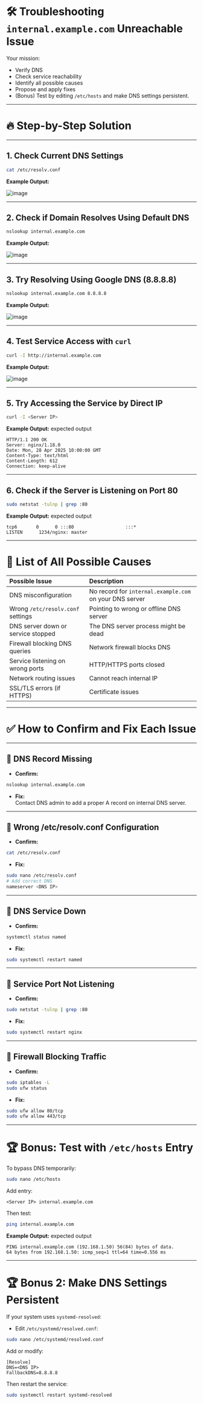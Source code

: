 
# 🛠️ Troubleshooting `internal.example.com` Unreachable Issue

Your mission:  
- Verify DNS  
- Check service reachability  
- Identify all possible causes  
- Propose and apply fixes  
- (Bonus) Test by editing `/etc/hosts` and make DNS settings persistent.

---

# 🔥 Step-by-Step Solution 

---

## 1. Check Current DNS Settings

```bash
cat /etc/resolv.conf
```

**Example Output:**

![image](https://github.com/user-attachments/assets/2870d104-9a80-4aac-9af2-5f63082e078a)


---

## 2. Check if Domain Resolves Using Default DNS

```bash
nslookup internal.example.com
```

**Example Output:**

![image](https://github.com/user-attachments/assets/1b445659-ce21-44e5-a5bd-a3543012f1a6)


---

## 3. Try Resolving Using Google DNS (8.8.8.8)

```bash
nslookup internal.example.com 8.8.8.8
```

**Example Output:**

![image](https://github.com/user-attachments/assets/44466281-de79-43cf-a0b2-3b0005f4d368)


---

## 4. Test Service Access with `curl`

```bash
curl -I http://internal.example.com
```

**Example Output:**

![image](https://github.com/user-attachments/assets/1f959a7c-4df9-40ed-9c2e-1d9b5c2de6cd)

---

## 5. Try Accessing the Service by Direct IP

```bash
curl -I <Server IP>
```

**Example Output:**
expected output
```
HTTP/1.1 200 OK
Server: nginx/1.18.0
Date: Mon, 28 Apr 2025 10:00:00 GMT
Content-Type: text/html
Content-Length: 612
Connection: keep-alive
```

---

## 6. Check if the Server is Listening on Port 80

```bash
sudo netstat -tulnp | grep :80
```

**Example Output:**
expected output
```
tcp6       0      0 :::80                   :::*                    LISTEN      1234/nginx: master
```

---

# 🧪 List of All Possible Causes

| Possible Issue | Description |
|:---|:---|
| DNS misconfiguration | No record for `internal.example.com` on your DNS server |
| Wrong `/etc/resolv.conf` settings | Pointing to wrong or offline DNS server |
| DNS server down or service stopped | The DNS server process might be dead |
| Firewall blocking DNS queries | Network firewall blocks DNS |
| Service listening on wrong ports | HTTP/HTTPS ports closed |
| Network routing issues | Cannot reach internal IP |
| SSL/TLS errors (if HTTPS) | Certificate issues |

---

# ✅ How to Confirm and Fix Each Issue

---

## 🔵 DNS Record Missing

- **Confirm:**  
```bash
nslookup internal.example.com
```

- **Fix:**  
Contact DNS admin to add a proper A record on internal DNS server.

---

## 🔵 Wrong /etc/resolv.conf Configuration

- **Confirm:**  
```bash
cat /etc/resolv.conf
```

- **Fix:**  
```bash
sudo nano /etc/resolv.conf
# Add correct DNS
nameserver <DNS IP>
```

---

## 🔵 DNS Service Down

- **Confirm:**  
```bash
systemctl status named
```

- **Fix:**  
```bash
sudo systemctl restart named
```

---

## 🔵 Service Port Not Listening

- **Confirm:**  
```bash
sudo netstat -tulnp | grep :80
```

- **Fix:**  
```bash
sudo systemctl restart nginx
```

---

## 🔵 Firewall Blocking Traffic

- **Confirm:**  
```bash
sudo iptables -L
sudo ufw status
```

- **Fix:**  
```bash
sudo ufw allow 80/tcp
sudo ufw allow 443/tcp
```

---

# 🏆 Bonus: Test with `/etc/hosts` Entry

To bypass DNS temporarily:

```bash
sudo nano /etc/hosts
```

Add entry:

```
<Server IP> internal.example.com
```

Then test:

```bash
ping internal.example.com
```

**Example Output:**
expected output
```
PING internal.example.com (192.168.1.50) 56(84) bytes of data.
64 bytes from 192.168.1.50: icmp_seq=1 ttl=64 time=0.556 ms
```

---

# 🏆 Bonus 2: Make DNS Settings Persistent

If your system uses `systemd-resolved`:

- Edit `/etc/systemd/resolved.conf`:

```bash
sudo nano /etc/systemd/resolved.conf
```

Add or modify:

```
[Resolve]
DNS=<DNS IP>
FallbackDNS=8.8.8.8
```

Then restart the service:

```bash
sudo systemctl restart systemd-resolved
```

